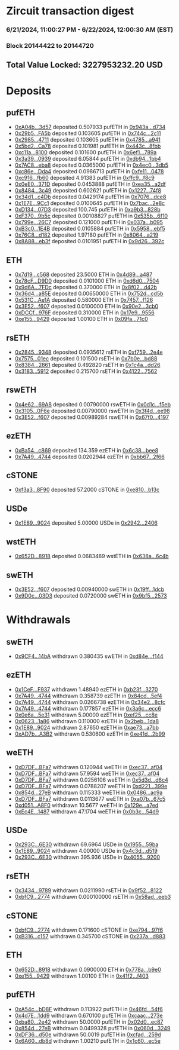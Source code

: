 # Zircuit transaction digest
### 6/21/2024, 11:00:27 PM - 6/22/2024, 12:00:30 AM (EST)
### Block 20144422 to 20144720

## Total Value Locked: 3227953232.20 USD

# Deposits
## pufETH
- [0xA04b...3d57](https://etherscan.io/address/0xA04b6D5ddbA459966e16d1b0256ce2ebe4AE3d57) deposited 0.507933 pufETH in [0x943a...d734](https://etherscan.io/tx/0xA04b6D5ddbA459966e16d1b0256ce2ebe4AE3d57)
- [0x29b5...FA5b](https://etherscan.io/address/0x29b5d52563694064327c716179196C9FF38FFA5b) deposited 0.103605 pufETH in [0x744c...2c11](https://etherscan.io/tx/0x29b5d52563694064327c716179196C9FF38FFA5b)
- [0x2985...4711](https://etherscan.io/address/0x298586163D953c6367c2B82754D62d9A4cC14711) deposited 0.103605 pufETH in [0x4785...a941](https://etherscan.io/tx/0x298586163D953c6367c2B82754D62d9A4cC14711)
- [0x5bd2...Ca78](https://etherscan.io/address/0x5bd24bA92193c1D7754D6Dc10Ff18915C5dbCa78) deposited 0.101981 pufETH in [0x443c...8fbb](https://etherscan.io/tx/0x5bd24bA92193c1D7754D6Dc10Ff18915C5dbCa78)
- [0xc11a...8100](https://etherscan.io/address/0xc11a02239975ec32e1d6c206DE3278B104618100) deposited 0.101600 pufETH in [0x6ef1...789a](https://etherscan.io/tx/0xc11a02239975ec32e1d6c206DE3278B104618100)
- [0x3a39...0939](https://etherscan.io/address/0x3a390b018fc3425d06FB84DCcdD140481A960939) deposited 6.05844 pufETH in [0xdb94...1bb4](https://etherscan.io/tx/0x3a390b018fc3425d06FB84DCcdD140481A960939)
- [0x7AC8...eba8](https://etherscan.io/address/0x7AC8615030C87231148f5Ea84B01Ca17D0fEeba8) deposited 0.0365000 pufETH in [0x4ec0...3db5](https://etherscan.io/tx/0x7AC8615030C87231148f5Ea84B01Ca17D0fEeba8)
- [0xc86e...Dda4](https://etherscan.io/address/0xc86edA76E024b2175cc7Ba8171cedE70a010Dda4) deposited 0.0986713 pufETH in [0xfe11...0478](https://etherscan.io/tx/0xc86edA76E024b2175cc7Ba8171cedE70a010Dda4)
- [0xc916...fb60](https://etherscan.io/address/0xc916aD71a9eDF90b2957b9317Dda588E82f7fb60) deposited 4.91383 pufETH in [0xffc9...f8c9](https://etherscan.io/tx/0xc916aD71a9eDF90b2957b9317Dda588E82f7fb60)
- [0x0eE0...371D](https://etherscan.io/address/0x0eE01dBd0cCd9398BAE6423673b7484accE4371D) deposited 0.0453888 pufETH in [0xea35...a2df](https://etherscan.io/tx/0x0eE01dBd0cCd9398BAE6423673b7484accE4371D)
- [0x8484...3c49](https://etherscan.io/address/0x8484E21C521D4945c88a6e39e0D76B7E6C333c49) deposited 0.602621 pufETH in [0x1227...74f8](https://etherscan.io/tx/0x8484E21C521D4945c88a6e39e0D76B7E6C333c49)
- [0x34d1...c4Db](https://etherscan.io/address/0x34d1B942f5469Bb9a68F8120075A41787a0dc4Db) deposited 0.0429174 pufETH in [0x7076...dce8](https://etherscan.io/tx/0x34d1B942f5469Bb9a68F8120075A41787a0dc4Db)
- [0x1E7E...9Cc1](https://etherscan.io/address/0x1E7E319e3Cf23e6DC1Bb7311Fc51838e0A939Cc1) deposited 0.0100645 pufETH in [0x7bac...2e8c](https://etherscan.io/tx/0x1E7E319e3Cf23e6DC1Bb7311Fc51838e0A939Cc1)
- [0xD134...07D3](https://etherscan.io/address/0xD13422421c91736A1e209a50e8330573f62C07D3) deposited 100.745 pufETH in [0xa9b3...828b](https://etherscan.io/tx/0xD13422421c91736A1e209a50e8330573f62C07D3)
- [0xF370...9b5c](https://etherscan.io/address/0xF370Af8Eb1820456B96AA86140ae106bAa819b5c) deposited 0.00108827 pufETH in [0x535b...6f10](https://etherscan.io/tx/0xF370Af8Eb1820456B96AA86140ae106bAa819b5c)
- [0x799e...26C7](https://etherscan.io/address/0x799ecf99c855d770fF8904137704540F483e26C7) deposited 0.121000 pufETH in [0x037a...b095](https://etherscan.io/tx/0x799ecf99c855d770fF8904137704540F483e26C7)
- [0xB3c0...1E4B](https://etherscan.io/address/0xB3c0810DaA63AAB667404523fb3eDF2Da2D41E4B) deposited 0.0105884 pufETH in [0x5958...ebf5](https://etherscan.io/tx/0xB3c0810DaA63AAB667404523fb3eDF2Da2D41E4B)
- [0x76C8...d182](https://etherscan.io/address/0x76C843719A381b43a872Ddea68Ba0c16529Bd182) deposited 1.97180 pufETH in [0x8064...a219](https://etherscan.io/tx/0x76C843719A381b43a872Ddea68Ba0c16529Bd182)
- [0x8A88...eb3f](https://etherscan.io/address/0x8A8878F7aBABfa3d34F88651295720204DF2eb3f) deposited 0.0101951 pufETH in [0x9d26...392c](https://etherscan.io/tx/0x8A8878F7aBABfa3d34F88651295720204DF2eb3f)
## ETH
- [0x7d19...c568](https://etherscan.io/address/0x7d19DBCb54C7A44848b734710403731bf101c568) deposited 23.5000 ETH in [0x4d89...a487](https://etherscan.io/tx/0x7d19DBCb54C7A44848b734710403731bf101c568)
- [0x78cF...D9D0](https://etherscan.io/address/0x78cFF23567b518c274280f9767B8Bfe358CDD9D0) deposited 0.0101000 ETH in [0xd6d0...7504](https://etherscan.io/tx/0x78cFF23567b518c274280f9767B8Bfe358CDD9D0)
- [0x9d6A...7FDc](https://etherscan.io/address/0x9d6AA98591b6b8eE93D01739184EA4271cFB7FDc) deposited 0.370000 ETH in [0x8f02...d42b](https://etherscan.io/tx/0x9d6AA98591b6b8eE93D01739184EA4271cFB7FDc)
- [0x36d4...a85E](https://etherscan.io/address/0x36d46A45db473ce185CB61F2B0424Cb8507aa85E) deposited 0.00650000 ETH in [0x752d...cd5b](https://etherscan.io/tx/0x36d46A45db473ce185CB61F2B0424Cb8507aa85E)
- [0x531C...Ae1A](https://etherscan.io/address/0x531Cde149ca85c9b641F14FdEf82E8C351DcAe1A) deposited 0.580000 ETH in [0x7457...f126](https://etherscan.io/tx/0x531Cde149ca85c9b641F14FdEf82E8C351DcAe1A)
- [0x3E52...f607](https://etherscan.io/address/0x3E524633092f67B1f3A30D67ABde3B68c7a2f607) deposited 0.0100000 ETH in [0x90e2...3cb0](https://etherscan.io/tx/0x3E524633092f67B1f3A30D67ABde3B68c7a2f607)
- [0xDCCf...976F](https://etherscan.io/address/0xDCCf472719212CE8852Eebf218798fA16b5E976F) deposited 0.310000 ETH in [0x17e9...9556](https://etherscan.io/tx/0xDCCf472719212CE8852Eebf218798fA16b5E976F)
- [0xe155...9429](https://etherscan.io/address/0xe155c3f69fCc12F526f5d23E52C2F1c58A379429) deposited 1.00100 ETH in [0x09fa...71c0](https://etherscan.io/tx/0xe155c3f69fCc12F526f5d23E52C2F1c58A379429)
## rsETH
- [0x2845...9348](https://etherscan.io/address/0x28451d094C4d78FAF833A9E1F4EEED6319139348) deposited 0.0935612 rsETH in [0xf759...2e4e](https://etherscan.io/tx/0x28451d094C4d78FAF833A9E1F4EEED6319139348)
- [0x7575...01ec](https://etherscan.io/address/0x7575666b4814E478BeA52C0c0b68F12D189101ec) deposited 0.101500 rsETH in [0x7b0e...bd88](https://etherscan.io/tx/0x7575666b4814E478BeA52C0c0b68F12D189101ec)
- [0x8384...2861](https://etherscan.io/address/0x8384c8B9De9E07a570Ec9d07497f271b5fD52861) deposited 0.492820 rsETH in [0x1c4a...dd26](https://etherscan.io/tx/0x8384c8B9De9E07a570Ec9d07497f271b5fD52861)
- [0x3183...5912](https://etherscan.io/address/0x3183fa5012EcE50E19db3F3072629AfD0D5f5912) deposited 0.215700 rsETH in [0x4122...7562](https://etherscan.io/tx/0x3183fa5012EcE50E19db3F3072629AfD0D5f5912)
## rswETH
- [0x4e62...69A8](https://etherscan.io/address/0x4e62CF8b88eCe954A89895a24E7E42F62B0069A8) deposited 0.00790000 rswETH in [0x0d1c...f5eb](https://etherscan.io/tx/0x4e62CF8b88eCe954A89895a24E7E42F62B0069A8)
- [0x3105...0F6e](https://etherscan.io/address/0x31056C551d4FC1212ee9Eb1A92F455794c0A0F6e) deposited 0.00790000 rswETH in [0x3f4d...ee98](https://etherscan.io/tx/0x31056C551d4FC1212ee9Eb1A92F455794c0A0F6e)
- [0x3E52...f607](https://etherscan.io/address/0x3E524633092f67B1f3A30D67ABde3B68c7a2f607) deposited 0.00989284 rswETH in [0x67f0...4197](https://etherscan.io/tx/0x3E524633092f67B1f3A30D67ABde3B68c7a2f607)
## ezETH
- [0xBa54...c869](https://etherscan.io/address/0xBa5477241De3cE80A8DfC2b8Fc90c9FAb1E8c869) deposited 134.359 ezETH in [0x6c38...bee8](https://etherscan.io/tx/0xBa5477241De3cE80A8DfC2b8Fc90c9FAb1E8c869)
- [0x7A49...4744](https://etherscan.io/address/0x7A493Be5c2ce014cD049Bf178a1ac0Db1B434744) deposited 0.0202944 ezETH in [0xbb67...2f66](https://etherscan.io/tx/0x7A493Be5c2ce014cD049Bf178a1ac0Db1B434744)
## cSTONE
- [0xf3a3...8F90](https://etherscan.io/address/0xf3a3Ba59b94B24762867192bB705A2c0DCda8F90) deposited 57.2000 cSTONE in [0xe810...b13c](https://etherscan.io/tx/0xf3a3Ba59b94B24762867192bB705A2c0DCda8F90)
## USDe
- [0x1E89...9024](https://etherscan.io/address/0x1E8903825c0CD88AeeD9439F58f1Bf3e12849024) deposited 5.00000 USDe in [0x2942...2406](https://etherscan.io/tx/0x1E8903825c0CD88AeeD9439F58f1Bf3e12849024)
## wstETH
- [0x652D...8918](https://etherscan.io/address/0x652Ddf0EedE28Eb70A49058d78a0393396808918) deposited 0.0683489 wstETH in [0x638a...6c4b](https://etherscan.io/tx/0x652Ddf0EedE28Eb70A49058d78a0393396808918)
## swETH
- [0x3E52...f607](https://etherscan.io/address/0x3E524633092f67B1f3A30D67ABde3B68c7a2f607) deposited 0.00940000 swETH in [0x19ff...1dcb](https://etherscan.io/tx/0x3E524633092f67B1f3A30D67ABde3B68c7a2f607)
- [0x9D0c...03D3](https://etherscan.io/address/0x9D0c77948E34eBfDF5c92aE109892D8929f803D3) deposited 0.0720000 swETH in [0x9bf5...2573](https://etherscan.io/tx/0x9D0c77948E34eBfDF5c92aE109892D8929f803D3)
# Withdrawals
## swETH
- [0x9CF4...14bA](https://etherscan.io/address/0x9CF4DBaB25fd916D09F73217B6852cC2347D14bA) withdrawn 0.380435 swETH in [0xd84e...f144](https://etherscan.io/tx/0x9CF4DBaB25fd916D09F73217B6852cC2347D14bA)
## ezETH
- [0x1CeF...F937](https://etherscan.io/address/0x1CeFC54c58e0969115c315a814AbcA60333EF937) withdrawn 1.48940 ezETH in [0xb23f...3270](https://etherscan.io/tx/0x1CeFC54c58e0969115c315a814AbcA60333EF937)
- [0x7A49...4744](https://etherscan.io/address/0x7A493Be5c2ce014cD049Bf178a1ac0Db1B434744) withdrawn 0.358739 ezETH in [0x84cd...5ef4](https://etherscan.io/tx/0x7A493Be5c2ce014cD049Bf178a1ac0Db1B434744)
- [0x7A49...4744](https://etherscan.io/address/0x7A493Be5c2ce014cD049Bf178a1ac0Db1B434744) withdrawn 0.0266738 ezETH in [0x34e2...8cfc](https://etherscan.io/tx/0x7A493Be5c2ce014cD049Bf178a1ac0Db1B434744)
- [0x7A49...4744](https://etherscan.io/address/0x7A493Be5c2ce014cD049Bf178a1ac0Db1B434744) withdrawn 0.177857 ezETH in [0x3a6c...ecc6](https://etherscan.io/tx/0x7A493Be5c2ce014cD049Bf178a1ac0Db1B434744)
- [0x0e6a...5e31](https://etherscan.io/address/0x0e6aE2098988A40177FC3B6E84129787A4865e31) withdrawn 5.00000 ezETH in [0xef25...cc8e](https://etherscan.io/tx/0x0e6aE2098988A40177FC3B6E84129787A4865e31)
- [0x0623...1a86](https://etherscan.io/address/0x06231893B0F05EceE217137644ea044c3bA81a86) withdrawn 0.110000 ezETH in [0x2beb...1da8](https://etherscan.io/tx/0x06231893B0F05EceE217137644ea044c3bA81a86)
- [0x1E89...9024](https://etherscan.io/address/0x1E8903825c0CD88AeeD9439F58f1Bf3e12849024) withdrawn 2.87650 ezETH in [0xae73...a7bb](https://etherscan.io/tx/0x1E8903825c0CD88AeeD9439F58f1Bf3e12849024)
- [0xAD7b...A3B2](https://etherscan.io/address/0xAD7b0B0cE0f784Fc6749292c981aA748c693A3B2) withdrawn 0.530600 ezETH in [0xe41d...2b99](https://etherscan.io/tx/0xAD7b0B0cE0f784Fc6749292c981aA748c693A3B2)
## weETH
- [0xD7DF...BFa7](https://etherscan.io/address/0xD7DF7E085214743530afF339aFC420c7c720BFa7) withdrawn 0.120944 weETH in [0xec37...af04](https://etherscan.io/tx/0xD7DF7E085214743530afF339aFC420c7c720BFa7)
- [0xD7DF...BFa7](https://etherscan.io/address/0xD7DF7E085214743530afF339aFC420c7c720BFa7) withdrawn 57.9594 weETH in [0xec37...af04](https://etherscan.io/tx/0xD7DF7E085214743530afF339aFC420c7c720BFa7)
- [0xD7DF...BFa7](https://etherscan.io/address/0xD7DF7E085214743530afF339aFC420c7c720BFa7) withdrawn 0.0256106 weETH in [0x5d3d...d6c4](https://etherscan.io/tx/0xD7DF7E085214743530afF339aFC420c7c720BFa7)
- [0xD7DF...BFa7](https://etherscan.io/address/0xD7DF7E085214743530afF339aFC420c7c720BFa7) withdrawn 0.0788207 weETH in [0xd221...399e](https://etherscan.io/tx/0xD7DF7E085214743530afF339aFC420c7c720BFa7)
- [0x854d...27eB](https://etherscan.io/address/0x854dB5c41419A42967DE4eC6A47C011b28B227eB) withdrawn 0.115333 weETH in [0x0486...ac9a](https://etherscan.io/tx/0x854dB5c41419A42967DE4eC6A47C011b28B227eB)
- [0xD7DF...BFa7](https://etherscan.io/address/0xD7DF7E085214743530afF339aFC420c7c720BFa7) withdrawn 0.0113677 weETH in [0xa07b...67c5](https://etherscan.io/tx/0xD7DF7E085214743530afF339aFC420c7c720BFa7)
- [0xd051...A8F0](https://etherscan.io/address/0xd051b8FD12b9C6cDcF58218104341306D831A8F0) withdrawn 10.5677 weETH in [0x129e...a7ed](https://etherscan.io/tx/0xd051b8FD12b9C6cDcF58218104341306D831A8F0)
- [0xEc4E...1487](https://etherscan.io/address/0xEc4E118838268d0546e6c3D7749CC1FD51291487) withdrawn 47.1704 weETH in [0x0b3c...54d9](https://etherscan.io/tx/0xEc4E118838268d0546e6c3D7749CC1FD51291487)
## USDe
- [0x293C...6E30](https://etherscan.io/address/0x293C6937D8D82e05B01335F7B33FBA0c8e256E30) withdrawn 69.6964 USDe in [0x1955...59ba](https://etherscan.io/tx/0x293C6937D8D82e05B01335F7B33FBA0c8e256E30)
- [0x1E89...9024](https://etherscan.io/address/0x1E8903825c0CD88AeeD9439F58f1Bf3e12849024) withdrawn 4.00000 USDe in [0x4c3d...d519](https://etherscan.io/tx/0x1E8903825c0CD88AeeD9439F58f1Bf3e12849024)
- [0x293C...6E30](https://etherscan.io/address/0x293C6937D8D82e05B01335F7B33FBA0c8e256E30) withdrawn 395.936 USDe in [0x4055...9200](https://etherscan.io/tx/0x293C6937D8D82e05B01335F7B33FBA0c8e256E30)
## rsETH
- [0x3434...9789](https://etherscan.io/address/0x34349c5569e7B846c3558961552D2202760A9789) withdrawn 0.0211990 rsETH in [0x9f52...8122](https://etherscan.io/tx/0x34349c5569e7B846c3558961552D2202760A9789)
- [0xbfC9...2774](https://etherscan.io/address/0xbfC99F161B83f591a14E1fc13D12d7c086542774) withdrawn 0.000100000 rsETH in [0x58ad...eeb3](https://etherscan.io/tx/0xbfC99F161B83f591a14E1fc13D12d7c086542774)
## cSTONE
- [0xbfC9...2774](https://etherscan.io/address/0xbfC99F161B83f591a14E1fc13D12d7c086542774) withdrawn 0.171600 cSTONE in [0xe794...97f6](https://etherscan.io/tx/0xbfC99F161B83f591a14E1fc13D12d7c086542774)
- [0xB316...c157](https://etherscan.io/address/0xB3162c85916028FaDfF932556c3255556a08c157) withdrawn 0.345700 cSTONE in [0x237a...d883](https://etherscan.io/tx/0xB3162c85916028FaDfF932556c3255556a08c157)
## ETH
- [0x652D...8918](https://etherscan.io/address/0x652Ddf0EedE28Eb70A49058d78a0393396808918) withdrawn 0.0900000 ETH in [0x778a...b9e0](https://etherscan.io/tx/0x652Ddf0EedE28Eb70A49058d78a0393396808918)
- [0xe155...9429](https://etherscan.io/address/0xe155c3f69fCc12F526f5d23E52C2F1c58A379429) withdrawn 1.00100 ETH in [0x41f2...f403](https://etherscan.io/tx/0xe155c3f69fCc12F526f5d23E52C2F1c58A379429)
## pufETH
- [0xA54c...bD8F](https://etherscan.io/address/0xA54c68Fc1B18FDC70246a307dA06d038854AbD8F) withdrawn 0.113922 pufETH in [0x46fd...54f6](https://etherscan.io/tx/0xA54c68Fc1B18FDC70246a307dA06d038854AbD8F)
- [0x4d7E...1dd9](https://etherscan.io/address/0x4d7E6F54bA096e837a0A8E240aa2C1e5db9d1dd9) withdrawn 0.670100 pufETH in [0xcaac...273e](https://etherscan.io/tx/0x4d7E6F54bA096e837a0A8E240aa2C1e5db9d1dd9)
- [0xba80...2e42](https://etherscan.io/address/0xba808ddDD6095Da90d47A6c48ad5FB40549F2e42) withdrawn 50.0000 pufETH in [0x02d0...ec87](https://etherscan.io/tx/0xba808ddDD6095Da90d47A6c48ad5FB40549F2e42)
- [0x854d...27eB](https://etherscan.io/address/0x854dB5c41419A42967DE4eC6A47C011b28B227eB) withdrawn 0.0499328 pufETH in [0x060d...3249](https://etherscan.io/tx/0x854dB5c41419A42967DE4eC6A47C011b28B227eB)
- [0xDF36...d50e](https://etherscan.io/address/0xDF36BD768c0079DDa74BE2Da8122f98000F9d50e) withdrawn 50.0019 pufETH in [0xcfad...259d](https://etherscan.io/tx/0xDF36BD768c0079DDa74BE2Da8122f98000F9d50e)
- [0x6A60...db8d](https://etherscan.io/address/0x6A603b9718bb29b86DD3D7E4fB59a18d7b32db8d) withdrawn 1.00210 pufETH in [0x1c60...ec5e](https://etherscan.io/tx/0x6A603b9718bb29b86DD3D7E4fB59a18d7b32db8d)
